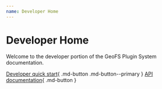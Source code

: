 ```yaml
---
name: Developer Home
---
```


# Developer Home

Welcome to the developer portion of the GeoFS Plugin System documentation.

[Developer quick start](./tutorial/index.md){ .md-button .md-button--primary }
[API documentation](../api/index.md){ .md-button }
